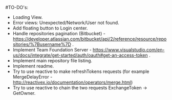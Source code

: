 #TO-DO's:
* Loading View.
* Error views: Unexpected/Network/User not found.
* Add floating button to Login center.
* Handle repositories pagination (Bitbucket) - https://developer.atlassian.com/bitbucket/api/2/reference/resource/repositories/%7Busername%7D .
* Implement Team Foundation Server - https://www.visualstudio.com/en-us/docs/integrate/get-started/auth/oauth#get-an-access-token .
* Implement main repository file listing.
* Implement readme.
* Try to use reactive to make refreshTokens requests (for example MergeDelayError - http://reactivex.io/documentation/operators/merge.html)
* Try to use reactive to chain the two requests ExchangeToken -> GetOwner.